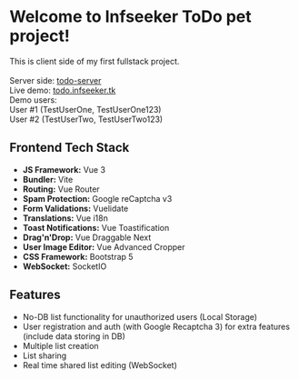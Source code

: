 # Welcome to Infseeker ToDo pet project!

This is client side of my first fullstack project. <br />
<br />
Server side: [todo-server](https://github.com/infseeker/todo-server) <br />
Live demo: [todo.infseeker.tk](https://todo.infseeker.tk/)
<br />
Demo users:
<br />
User #1 (TestUserOne, TestUserOne123)
<br />
User #2 (TestUserTwo, TestUserTwo123)


## Frontend Tech Stack
- **JS Framework:** Vue 3
- **Bundler:** Vite
- **Routing:** Vue Router
- **Spam Protection:** Google reCaptcha v3
- **Form Validations:** Vuelidate
- **Translations:** Vue i18n
- **Toast Notifications:** Vue Toastification
- **Drag'n'Drop:** Vue Draggable Next
- **User Image Editor:** Vue Advanced Cropper
- **CSS Framework:** Bootstrap 5
- **WebSocket:** SocketIO


## Features
- No-DB list functionality for unauthorized users (Local Storage)
- User registration and auth (with Google Recaptcha 3) for extra features (include data storing in DB)
- Multiple list creation
- List sharing
- Real time shared list editing (WebSocket)
